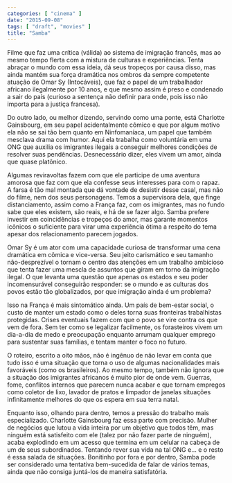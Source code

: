 ```yaml
---
categories: [ "cinema" ]
date: "2015-09-08"
tags: [ "draft", "movies" ]
title: "Samba"
---
```

Filme que faz uma crítica (válida) ao sistema de imigração francês,
mas ao mesmo tempo flerta com a mistura de culturas e experiências. Tenta
abraçar o mundo com essa ideia, dá seus tropeços por causa disso,
mas ainda mantém sua força dramática nos ombros da sempre competente
atuação de Omar Sy (Intocáveis), que faz o papel de um trabalhador
africano ilegalmente por 10 anos, e que mesmo assim é preso e condenado
a sair do país (curioso a sentença não definir para onde, pois isso
não importa para a justiça francesa).

Do outro lado, ou melhor dizendo, servindo como uma ponte, está Charlotte
Gainsbourg, em seu papel acidentalmente cômico e que por algum motivo
ela não se sai tão bem quanto em Ninfomaníaca, um papel que também
mesclava drama com humor. Aqui ela trabalha como voluntária em uma ONG
que auxilia os imigrantes ilegais a conseguir melhores condições de
resolver suas pendências. Desnecessário dizer, eles vivem um amor,
ainda que quase platônico.

Algumas reviravoltas fazem com que ele participe de uma aventura amorosa
que faz com que ela confesse seus interesses para com o rapaz. A farsa
é tão mal montada que dá vontade de desistir desse casal, mas não
do filme, nem dos seus personagens. Temos a supervisora dela, que finge
distanciamento, assim como a França faz, com os imigrantes, mas no fundo
sabe que eles existem, são reais, e há de se fazer algo. Samba prefere
investir em coincidências e tropeços do amor, mas garante momentos
icônicos o suficiente para virar uma experiência ótima a respeito do
tema apesar dos relacionamento parecem jogados.

Omar Sy é um ator com uma capacidade curiosa de transformar uma
cena dramática em cômica e vice-versa. Seu jeito carismático e seu
tamanho não-desprezível o tornam o centro das atenções em um trabalho
ambicioso que tenta fazer uma mescla de assuntos que giram em torno da
imigração ilegal. O que levanta uma questão que apenas os estados e seu
poder incomensurável conseguirão responder: se o mundo e as culturas dos
povos estão tão globalizados, por que imigração ainda é um problema?

Isso na França é mais sintomático ainda. Um país de bem-estar
social, o custo de manter um estado como o deles torna suas fronteiras
trabalhistas protegidas. Crises eventuais fazem com que o povo se vire
contra os que vem de fora. Sem ter como se legalizar facilmente, os
forasteiros vivem um dia-a-dia de medo e preocupação enquanto arrumam
qualquer emprego para sustentar suas famílias, e tentam manter o foco
no futuro.

O roteiro, escrito a oito mãos, não é ingênuo de não levar em conta
que tudo isso é uma situação que torna o uso de algumas nacionalidades
mais favoráveis (como os brasileiros). Ao mesmo tempo, também não
ignora que a situação dos imigrantes africanos é muito pior de onde
vem. Guerras, fome, conflitos internos que parecem nunca acabar e que
tornam empregos como coletor de lixo, lavador de pratos e limpador de
janelas situações infinitamente melhores do que os espera em sua terra
natal.

Enquanto isso, olhando para dentro, temos a pressão do trabalho mais
especializado. Charlotte Gainsbourg faz essa parte com precisão. Mulher
de negócios que lutou a vida inteira por um objetivo que todos têm,
mas ninguém está satisfeito com ele (talez por não fazer parte de
ninguém), acaba explodindo em um acesso que termina em um celular
na cabeça de um de seus subordinados. Tentando rever sua vida na tal
ONG e... e o resto é essa salada de situações. Bonitinho por fora e
por dentro, Samba pode ser considerado uma tentativa bem-sucedida de
falar de vários temas, ainda que não consiga juntá-los de maneira
satisfatória.
